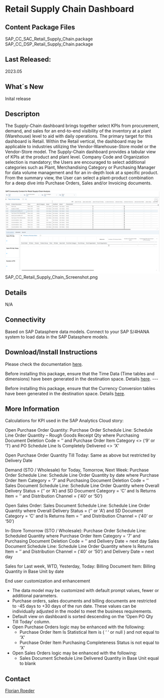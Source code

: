 # Retail Supply Chain Dashboard

## Content Package Files
SAP_CC_SAC_Retail_Supply_Chain.package  
SAP_CC_DSP_Retail_Supply_Chain.package

## Last Released:
2023.05

## What´s New
Inital release

## Descripton
The Supply-Chain dashboard brings together select KPIs from procurement, demand, and sales for an end-to-end visibility of the inventory at a plant (Warehouse) level to aid with daily operations. The primary target for this dashboard is Retail. Within the Retail vertical, the dashboard may be applicable to industries utilizing the Vendor-Warehouse-Store model or the Vendor-Store model. The Supply-Chain dashboard provides a tabular view of KPIs at the product and plant level. Company Code and Organization selection is mandatory; the Users are encouraged to select additional categories such as Plant, Merchandising Category or Purchasing Manager for data volume management and for an in-depth look at a specific product. From the summary view, the User can select a plant-product combination for a deep dive into Purchase Orders, Sales and/or Invoicing documents.

![SAP_CC_Retail_Supply_Chain_Dashboard](SAP_CC_Retail_Supply_Chain_Screenshot.png)
SAP_CC_Retail_Supply_Chain_Screenshot.png

## Details
N/A

## Connectivity
Based on SAP Datasphere data models. Connect to your SAP S/4HANA system to load data in the SAP Datasphere models.

## Download/Install Instructions
Please check the documentation [here](https://help.sap.com/docs/SAP_ANALYTICS_CLOUD/42093f14b43c485fbe3adbbe81eff6c8/603e26204ce14bd8b5f9729a8123636f.html).

Before installing this package, ensure that the Time Data (Time tables and dimensions) have been generated in the destination space. Details [here](https://help.sap.com/docs/SAP_DATASPHERE/be5967d099974c69b77f4549425ca4c0/c5cfce4d22b04650b2fd6078762cdeb9.html).  ---

Before installing this package, ensure that the Currency Conversion tables have been generated in the destination space. Details [here](https://help.sap.com/docs/SAP_DATASPHERE/c8a54ee704e94e15926551293243fd1d/b462239ffb644d9baab4442a10a72edf.html).


## More Information
Calculations for KPI used in the SAP Analytics Cloud story:

Open Purchase Order Quantity:
Purchase Order Schedule Line: Schedule Line Order Quantity – Rough Goods Receipt Qty where Purchasing Document Deletion Code = ’’ and Purchase Order Item Category <> (‘9’ or ‘1’) and PO Schedule Line Is Completely Delivered <> 'X’ 

Open Purchase Order Quantity Till Today: 
Same as above but restricted by Delivery Date

Demand (STO / Wholesale) for Today, Tomorrow, Next Week:
Purchase Order Schedule Line: Schedule Line Order Quantity by date where Purchase Order Item Category = ‘7’ and Purchasing Document Deletion Code = ‘‘
Sales Document Schedule Line: Schedule Line Order Quantity where Overall Delivery Status = (‘' or ‘A’) and SD Document Category = ‘C’ and Is Returns Item = ‘‘ and Distribution Channel = ('40’ or ‘50’)

Open Sales Order:
Sales Document Schedule Line: Schedule Line Order Quantity where Overall Delivery Status = (‘' or 'A’) and SD Document Category = ‘C’ and Is Returns Item = ’’ and Distribution Channel = ('40’ or ‘50’)

In-Store Tomorrow (STO / Wholesale):
Purchase Order Schedule Line: Scheduled Quantity where Purchase Order Item Category = '7’ and Purchasing Document Deletion Code = ’’ and Delivery Date = next day
Sales Document Schedule Line: Schedule Line Order Quantity where Is Returns Item = ’’ and Distribution Channel = ('40' or '50’) and Delivery Date = next day

Sales for Last week, WTD, Yesterday, Today:
Billing Document Item: Billing Quantity in Base Unit by date


End user customization and enhancement
- The data model may be customized with default prompt values, fewer or additional parameters.
- Purchase orders, sales documents and billing documents are restricted to -45 days to +30 days of the run date. These values can be individually adjusted in the model to meet the business requirements.
- Default view on dashboard is sorted descending on the ‘Open PO Qty Till Today’ column.
- Open Purchase Orders logic may be enhanced with the following:
	- Purchase Order Item Is Statistical Item is ( ‘ ‘ or null ) and not equal to ‘X’
	- Purchase Order Item Purchasing Completeness Status is not equal to ‘X’
- Open Sales Orders logic may be enhanced with the following:
	- Sales Document Schedule Line Delivered Quantity in Base Unit equal to blank

## Contact
[Florian Roeder](mailto:florian.maximilian.roeder@sap.com)

